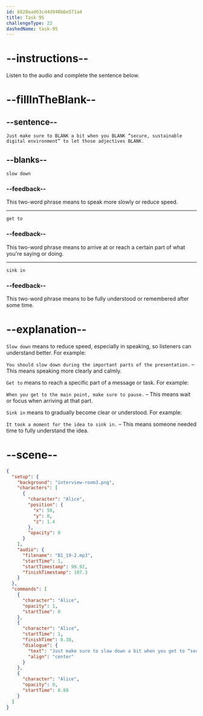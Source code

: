 ```yaml
---
id: 6820aad63cd4d948b6e571a4
title: Task 95
challengeType: 22
dashedName: task-95
---
```


<!-- (Audio) Alice: Just make sure to slow down a bit when you get to “secure, sustainable digital environment” to let those adjectives sink in. -->

# --instructions--

Listen to the audio and complete the sentence below.

# --fillInTheBlank--

## --sentence--

`Just make sure to BLANK a bit when you BLANK “secure, sustainable digital environment” to let those adjectives BLANK.`

## --blanks--

`slow down`

### --feedback--

This two-word phrase means to speak more slowly or reduce speed.

---

`get to`

### --feedback--

This two-word phrase means to arrive at or reach a certain part of what you're saying or doing.

---

`sink in`

### --feedback--

This two-word phrase means to be fully understood or remembered after some time.

# --explanation--

`Slow down` means to reduce speed, especially in speaking, so listeners can understand better. For example:

`You should slow down during the important parts of the presentation.` – This means speaking more clearly and calmly.

`Get to` means to reach a specific part of a message or task. For example:

`When you get to the main point, make sure to pause.` – This means wait or focus when arriving at that part.

`Sink in` means to gradually become clear or understood. For example:

`It took a moment for the idea to sink in.` – This means someone needed time to fully understand the idea.

# --scene--

```json
{
  "setup": {
    "background": "interview-room3.png",
    "characters": [
      {
        "character": "Alice",
        "position": {
          "x": 50,
          "y": 0,
          "z": 1.4
        },
        "opacity": 0
      }
    ],
    "audio": {
      "filename": "B1_19-2.mp3",
      "startTime": 1,
      "startTimestamp": 99.92,
      "finishTimestamp": 107.3
    }
  },
  "commands": [
    {
      "character": "Alice",
      "opacity": 1,
      "startTime": 0
    },
    {
      "character": "Alice",
      "startTime": 1,
      "finishTime": 8.38,
      "dialogue": {
        "text": "Just make sure to slow down a bit when you get to “secure, sustainable digital environment” to let those adjectives sink in.",
        "align": "center"
      }
    },
    {
      "character": "Alice",
      "opacity": 0,
      "startTime": 8.88
    }
  ]
}
```
